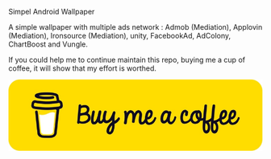 Simpel Android Wallpaper

A simple wallpaper with multiple ads network : Admob (Mediation), Applovin (Mediation), Ironsource (Mediation), unity,
FacebookAd, AdColony, ChartBoost and Vungle.

If you could help me to continue maintain this repo, buying me a cup of coffee, it will show that my effort is worthed.


[!["Buy Me A Coffee"](https://github.com/mouhsineAf/SimpelWallpaper/blob/38f07aab0b4a6a652b1dc3ed44f0f9040fccfd15/app/src/main/res/drawable/ic_buy_for_me.jpg)](https://buymeacoffee.com/devm22)




